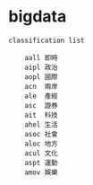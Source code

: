 # bigdata

    classification list

        aall 即時
        aipl 政治
        aopl 國際
        acn  兩岸
        ale  產經
        asc  證券
        ait  科技
        ahel 生活
        asoc 社會
        aloc 地方
        acul 文化
        aspt 運動
        amov 娛樂